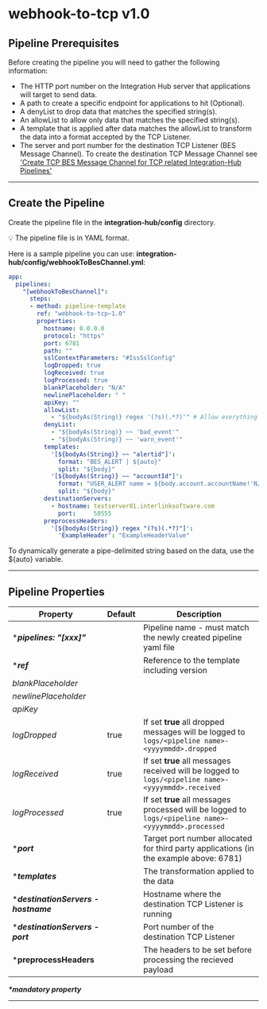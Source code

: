 # webhook-to-tcp v1.0

## Pipeline Prerequisites

Before creating the pipeline you will need to gather the following information:

- The HTTP port number on the Integration Hub server that applications will target to send data.
- A path to create a specific endpoint for applications to hit (Optional).
- A denyList to drop data that matches the specified string(s).  
- An allowList to allow only data that matches the specified string(s).
- A template that is applied after data matches the allowList to transform the data into a format accepted by the TCP Listener.
- The server and port number for the destination TCP Listener (BES Message Channel).  To create the destination TCP Message Channel see ['Create TCP BES Message Channel for TCP related Integration-Hub Pipelines'](https://github.com/interlinksoftware/integrationhub/blob/main/templates/webhook-to-tcp/readme.md#configure)

***

## Create the Pipeline

Create the pipeline file in the **integration-hub/config** directory.

:bulb: The pipeline file is in YAML format.

Here is a sample pipeline you can use: **integration-hub/config/webhookToBesChannel.yml**:

```yml
app:
  pipelines:
    "[webhookToBesChannel]":
      steps:
      - method: pipeline-template
        ref: "webhook-to-tcp~1.0"
        properties:
          hostname: 0.0.0.0
          protocol: "https"
          port: 6781
          path: ""
          sslContextParameters: "#IssSslConfig"
          logDropped: true
          logReceived: true
          logProcessed: true
          blankPlaceholder: "N/A"
          newlinePlaceholder: " "
          apiKey: ""
          allowList:
            - "${bodyAs(String)} regex '(?s)(.*?)'" # Allow everything
          denyList:
            - "${bodyAs(String)} ~~ 'bad_event'"
            - "${bodyAs(String)} ~~ 'warn_event'"
          templates:
            '[${bodyAs(String)} ~~ "alertid"]':
              format: "BES_ALERT | ${auto}"
              split: "${body}"
            '[${bodyAs(String)} ~~ "accountId"]':
              format: "USER_ALERT name = ${body.account.accountName!'N/A'} | id = ${body.account.accountId!'N/A'} | dateReceived = ${body.dateReceived!'N/A'} |"
              split: "${body}"
          destinationServers:
            - hostname: testserver01.interlinksoftware.com
              port:     50555
          preprocessHeaders:
            '[${bodyAs(String)} regex "(?s)(.*?)"]':
              'ExampleHeader': "ExampleHeaderValue"
```

To dynamically generate a pipe-delimited string based on the data, use the ${auto} variable.

***

## Pipeline Properties

| Property | Default | Description |
|---|---|---|
|***_pipelines: "[xxx]"_** | | Pipeline name - must match the newly created pipeline yaml file|
|***_ref_** | | Reference to the template including version |
|_blankPlaceholder_ | |  |
|_newlinePlaceholder_ | |  |
|_apiKey_ | |  |
|_logDropped_|true |If set **true** all dropped messages will be logged to ```logs/<pipeline name>-<yyyymmdd>.dropped```|
|_logReceived_|true |If set **true** all messages received will be logged to ```logs/<pipeline name>-<yyyymmdd>.received```|
|_logProcessed_|true |If set **true** all messages processed will be logged to ```logs/<pipeline name>-<yyyymmdd>.processed```|
|***_port_**| | Target port number allocated for third party applications (in the example above: 6781)|
|***_templates_**| | The transformation applied to the data |
|***_destinationServers - hostname_**| | Hostname where the destination TCP Listener is running|
|***_destinationServers - port_**| | Port number of the destination TCP Listener|
|***preprocessHeaders**| | The headers to be set before processing the recieved payload|

**_*mandatory property_**
***
